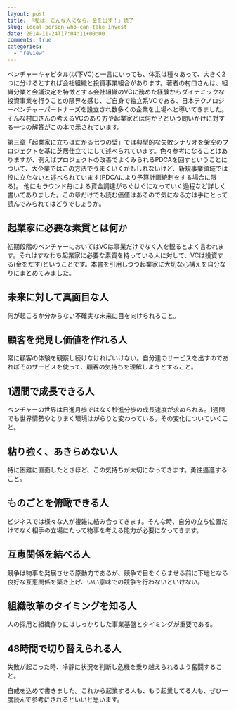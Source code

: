 ```yaml
---
layout: post
title: 「私は、こんな人になら、金を出す！」読了
slug: ideal-person-who-can-take-invest
date: 2014-11-24T17:04:11+00:00
comments: true
categories:
  - "review"
---
```


ベンチャーキャピタル(以下VC)と一言にいっても、体系は種々あって、大きく2つに分けるとすれば会社組織と投資事業組合があります。著者の村口さんは、組織分業と会議決定を特徴とする会社組織のVCに務めた経験からダイナミックな投資事業を行うことの限界を感じ、ご自身で独立系VCである、日本テクノロジーベンチャーパートナーズを設立され数多くの企業を上場へと導いてきました。そんな村口さんの考えるVCのあり方や起業家とは何か？という問いかけに対する一つの解答がこの本で示されています。

第三章「起業家に立ちはだかる七つの壁」では典型的な失敗シナリオを架空のプロジェクトを基に芝居仕立てにして述べられています。色々参考になることはありますが、例えばプロジェクトの改善でよくみられるPDCAを回すということについて、大企業ではこの方法でうまくいくかもしれないけど、新規事業領域では役に立たないと述べられています(PDCAにより予算計画統制をする場合に限る)。
他にもラウンド毎による資金調達がちぐはぐになっていく過程など詳しく書いてありました。この章だけでも読む価値はあるので気になる方は手にとって読んでみられてはどうでしょうか。

## 起業家に必要な素質とは何か
初期段階のベンチャーにおいてはVCは事業だけでなく人を観るとよく言われます。それはすなわち起業家に必要な素質を持っている人に対して、VCは投資する(金をだす)ということです。本書を引用しつつ起業家に大切な心構えを自分なりにまとめてみました。

## 未来に対して真面目な人
何が起こるか分からない不確実な未来に目を向けられること。

## 顧客を発見し価値を作れる人
常に顧客の体験を観察し続けなければいけない。自分達のサービスを出すのであればそのサービスを使って、顧客の気持ちを理解しようとすること。

## 1週間で成長できる人
ベンチャーの世界は日進月歩ではなく秒進分歩の成長速度が求められる。1週間でも世界情勢やとりまく環境はがらりと変わっている。その変化についていくこと。

## 粘り強く、あきらめない人
特に困難に直面したときほど、この気持ちが大切になってきます。勇往邁進すること。

## ものごとを俯瞰できる人
ビジネスでは様々な人が複雑に絡み合ってきます。そんな時、自分の立ち位置だけでなく相手の立場にたって物事を考える能力が必要になってきます。

## 互恵関係を結べる人
競争は物事を発展させる原動力であるが、競争で目をくらませる前に下地となる良好な互恵関係を築き上げ、いい意味での競争を行わないといけない。

## 組織改革のタイミングを知る人
人の採用と組織作りにはしっかりした事業基盤とタイミングが重要である。

## 48時間で切り替えられる人
失敗が起こった時、冷静に状況を判断し危機を乗り越えられるよう奮闘すること。

自戒を込めて書きました。これから起業する人も、もう起業してる人も、ぜひ一度読んで参考にされるといいと思います。
